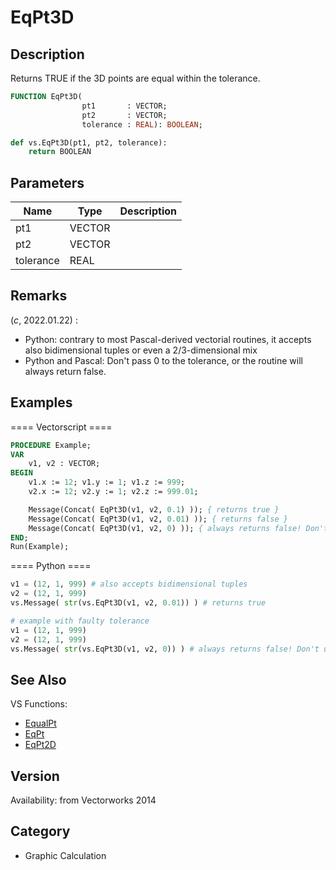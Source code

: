 # EqPt3D

## Description
Returns TRUE if the 3D points are equal within the tolerance.

```pascal
FUNCTION EqPt3D(
				pt1       : VECTOR;
				pt2       : VECTOR;
				tolerance : REAL): BOOLEAN;
```

```python
def vs.EqPt3D(pt1, pt2, tolerance):
    return BOOLEAN
```

## Parameters
|Name|Type|Description|
|---|---|---|
|pt1|VECTOR|   |
|pt2|VECTOR|   |
|tolerance|REAL|   |

## Remarks
(_c_, 2022.01.22) :
* Python: contrary to most Pascal-derived vectorial routines, it accepts also bidimensional tuples or even a 2/3-dimensional mix
* Python and Pascal: Don't pass 0 to the tolerance, or the routine will always return false.

## Examples
==== Vectorscript ====
```pascal
PROCEDURE Example;
VAR
    v1, v2 : VECTOR;
BEGIN
    v1.x := 12; v1.y := 1; v1.z := 999;
    v2.x := 12; v2.y := 1; v2.z := 999.01;

    Message(Concat( EqPt3D(v1, v2, 0.1) )); { returns true }
    Message(Concat( EqPt3D(v1, v2, 0.01) )); { returns false }
    Message(Concat( EqPt3D(v1, v2, 0) )); { always returns false! Don't use tolerance zero }
END;
Run(Example);
```
==== Python ====
```python
v1 = (12, 1, 999) # also accepts bidimensional tuples
v2 = (12, 1, 999)
vs.Message( str(vs.EqPt3D(v1, v2, 0.01)) ) # returns true

# example with faulty tolerance
v1 = (12, 1, 999)
v2 = (12, 1, 999)
vs.Message( str(vs.EqPt3D(v1, v2, 0)) ) # always returns false! Don't use tolerance zero
```

## See Also
VS Functions:
* [EqualPt](EqualPt.md)
* [EqPt](EqPt.md)
* [EqPt2D](EqPt2D.md)

## Version
Availability: from Vectorworks 2014

## Category
* Graphic Calculation

